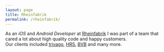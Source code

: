 ```yaml
---
layout: page
title: Rheinfabrik
permalink: /rheinfabrik/
---
```

As an *iOS* and *Android Developer* at [Rheinfabrik](http://rheinfabrik.de) I was part of a team that cared a lot about high quality code and happy customers.  
Our clients included [trivago](http://www.trivago.de/), [HRS](http://www.hrs.de), [BVB](http://www.bvb.de/) and many more.
